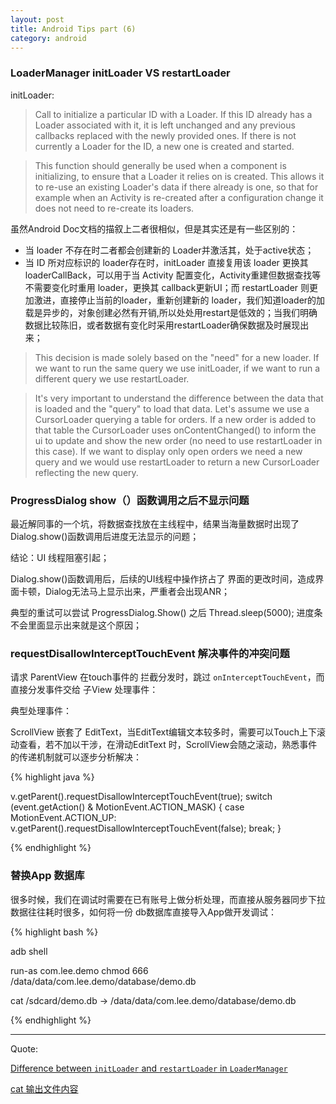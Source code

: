 ```yaml
---
layout: post
title: Android Tips part (6)
category: android
---
```





### LoaderManager initLoader VS  restartLoader

initLoader:

> Call to initialize a particular ID with a Loader. If this ID already has a Loader associated with it, it is left unchanged and any previous callbacks replaced with the newly provided ones. If there is not currently a Loader for the ID, a new one is created and started.

> This function should generally be used when a component is initializing, to ensure that a Loader it relies on is created. This allows it to re-use an existing Loader's data if there already is one, so that for example when an Activity is re-created after a configuration change it does not need to re-create its loaders.  




虽然Android Doc文档的描叙上二者很相似，但是其实还是有一些区别的：

* 当 loader 不存在时二者都会创建新的 Loader并激活其，处于active状态；       
* 当 ID 所对应标识的 loader存在时，initLoader 直接复用该 loader 更换其 loaderCallBack，可以用于当 Activity 配置变化，Activity重建但数据查找等不需要变化时重用 loader，更换其 callback更新UI；而 restartLoader 则更加激进，直接停止当前的loader，重新创建新的 loader，我们知道loader的加载是异步的，对象创建必然有开销,所以处处用restart是低效的；当我们明确数据比较陈旧，或者数据有变化时采用restartLoader确保数据及时展现出来；

> This decision is made solely based on the "need" for a new loader. If we want to run the same query we use initLoader, if we want to run a different query we use restartLoader.


> It's very important to understand the difference between the data that is loaded and the "query" to load that data. Let's assume we use a CursorLoader querying a table for orders. If a new order is added to that table the CursorLoader uses onContentChanged() to inform the ui to update and show the new order (no need to use restartLoader in this case). If we want to display only open orders we need a new query and we would use restartLoader to return a new CursorLoader reflecting the new query.



### ProgressDialog  show（）函数调用之后不显示问题

最近解同事的一个坑，将数据查找放在主线程中，结果当海量数据时出现了Dialog.show()函数调用后进度无法显示的问题；

结论：UI 线程阻塞引起；

Dialog.show()函数调用后，后续的UI线程中操作挤占了
界面的更改时间，造成界面卡顿，Dialog无法马上显示出来，严重者会出现ANR；

典型的重试可以尝试 ProgressDialog.Show() 之后 Thread.sleep(5000); 进度条不会里面显示出来就是这个原因；


### requestDisallowInterceptTouchEvent 解决事件的冲突问题

请求 ParentView 在touch事件的 拦截分发时，跳过 `onInterceptTouchEvent`，而直接分发事件交给 子View 处理事件：

典型处理事件：

 ScrollView 嵌套了 EditText，当EditText编辑文本较多时，需要可以Touch上下滚动查看，若不加以干涉，在滑动EditText 时，ScrollView会随之滚动，熟悉事件的传递机制就可以逐步分析解决：


{% highlight java %}

v.getParent().requestDisallowInterceptTouchEvent(true);
					switch (event.getAction() & MotionEvent.ACTION_MASK) {
						case MotionEvent.ACTION_UP:
							v.getParent().requestDisallowInterceptTouchEvent(false);
							break;
					}


{% endhighlight %}


### 替换App 数据库

很多时候，我们在调试时需要在已有账号上做分析处理，而直接从服务器同步下拉数据往往耗时很多，如何将一份 db数据库直接导入App做开发调试：


{% highlight bash %}


adb shell

run-as  com.lee.demo
chmod 666  /data/data/com.lee.demo/database/demo.db

cat /sdcard/demo.db -> /data/data/com.lee.demo/database/demo.db

{% endhighlight %}








---


Quote:



[Difference between `initLoader` and `restartLoader` in `LoaderManager`](http://stackoverflow.com/questions/14445070/difference-between-initloader-and-restartloader-in-loadermanager)


[cat 输出文件内容](http://www.lampweb.org/linux/3/21.html)
